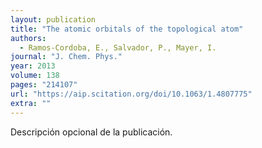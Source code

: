```yaml
---
layout: publication
title: "The atomic orbitals of the topological atom"
authors:
  - Ramos-Cordoba, E., Salvador, P., Mayer, I.
journal: "J. Chem. Phys."
year: 2013
volume: 138
pages: "214107"
url: "https://aip.scitation.org/doi/10.1063/1.4807775"
extra: ""
---
```


Descripción opcional de la publicación.
